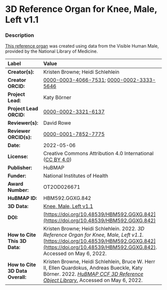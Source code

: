 # 3D Reference Organ for Knee, Male, Left v1.1

### Description
[This reference organ](https://hubmapconsortium.github.io/ccf/pages/ccf-3d-reference-library.html) was created using data from the Visible Human Male, provided by the National Library of Medicine.

| Label | Value |
| :------------- |:-------------|
| **Creator(s):** | Kristen Browne; Heidi Schlehlein |
| **Creator ORCID:** | [0000-0003-4066-7531](https://orcid.org/0000-0003-4066-7531); [0000-0002-3333-5646](https://orcid.org/0000-0002-3333-5646)
| **Project Lead:** | Katy B&ouml;rner |
| **Project Lead ORCID:** | [0000-0002-3321-6137](https://orcid.org/0000-0002-3321-6137) |
| **Reviewer(s):** | David Rowe |
| **Reviewer ORCID(s):** |[0000-0001-7852-7775](https://doi.org/10.5072/0000-0001-7852-7775) |
| **Date:** | 2022-05-06 |
| **License:** | Creative Commons Attribution 4.0 International ([CC BY 4.0](https://creativecommons.org/licenses/by/4.0/)) |
| **Publisher:** | HuBMAP |
| **Funder:** | National Institutes of Health |
| **Award Number:** | OT2OD026671 |
| **HuBMAP ID:** |HBM592.GGXG.842 |
| **3D Data:** | [Knee, Male, Left v1.1](https://hubmapconsortium.github.io/ccf-releases/v1.1/models/VH_M_Knee_L.glb) |
| **DOI:** | [https://doi.org/10.48539/HBM592.GGXG.842](https://doi.org/10.48539/HBM592.GGXG.842) |
| **How to Cite This 3D Data:** | Kristen Browne; Heidi Schlehlein. 2022. *3D Reference Organ for Knee, Male, Left v1.1.* [https://doi.org/10.48539/HBM592.GGXG.842](https://doi.org/10.48539/HBM592.GGXG.842). Accessed on May 6, 2022. |
| **How to Cite 3D Data Overall:** | Kristen Browne, Heidi Schlehlein, Bruce W. Herr II, Ellen Quardokus, Andreas Bueckle, Katy B&ouml;rner. 2022. [*HuBMAP CCF 3D Reference Object Library*.](https://hubmapconsortium.github.io/ccf/pages/ccf-3d-reference-library.html) Accessed on May 6, 2022. |
